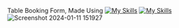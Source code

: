 Table Booking Form, Made Using [![My Skills](https://skillicons.dev/icons?i=html)](https://skillicons.dev) [![My Skills](https://skillicons.dev/icons?i=css)](https://skillicons.dev)
![Screenshot 2024-01-11 151927](https://github.com/Kingsman119/Chief-About-Page/assets/154053800/dbd3196f-11d7-4b6c-b077-d17f945e1b0e)
